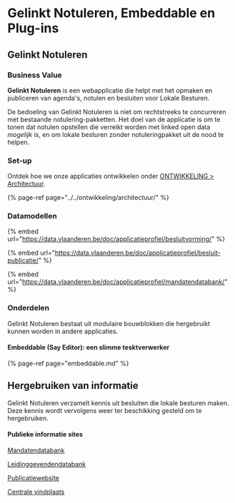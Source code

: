 # Gelinkt Notuleren, Embeddable en Plug-ins

## Gelinkt Notuleren

### Business Value

**Gelinkt Notuleren** is een webapplicatie die helpt met het opmaken en publiceren van agenda's, notulen en besluiten voor Lokale Besturen.

De bedoeling van Gelinkt Notuleren is niet om rechtstreeks te concurreren met bestaande notulering-pakketten. Het doel van de applicatie is om te tonen dat notulen opstellen die verreikt worden met linked open data _mogelijk_ is, en om lokale besturen zonder notuleringpakket uit de nood te helpen.

### Set-up

Ontdek hoe we onze applicaties ontwikkelen onder [ONTWIKKELING &gt; Architectuur](../../ontwikkeling/architectuur/).

{% page-ref page="../../ontwikkeling/architectuur/" %}

### Datamodellen

{% embed url="https://data.vlaanderen.be/doc/applicatieprofiel/besluitvorming/" %}

{% embed url="https://data.vlaanderen.be/doc/applicatieprofiel/besluit-publicatie/" %}

{% embed url="https://data.vlaanderen.be/doc/applicatieprofiel/mandatendatabank/" %}

### Onderdelen

Gelinkt Notuleren bestaat uit modulaire bouwblokken die hergebruikt kunnen worden in andere applicaties.

#### Embeddable \(Say Editor\): een slimme tesktverwerker

{% page-ref page="embeddable.md" %}

## Hergebruiken van informatie

Gelinkt Notuleren verzamelt kennis uit besluiten die lokale besturen maken. Deze kennis wordt vervolgens weer ter beschikking gesteld om te hergebruiken.

#### Publieke informatie sites

[Mandatendatabank](../wikis-and-publieke-databanken-public-databases/mandatendatabank.md)

[Leidinggevendendatabank](../wikis-and-publieke-databanken-public-databases/leidinggevendendatabank.md)

[Publicatiewebsite](../wikis-and-publieke-databanken-public-databases/publicatiepagina-gelinkt-notuleren.md)

[Centrale vindplaats](../wikis-and-publieke-databanken-public-databases/centrale-vindplaats.md)

